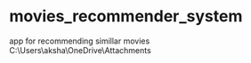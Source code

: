 # movies_recommender_system
app for recommending simillar movies
C:\Users\aksha\OneDrive\Attachments
